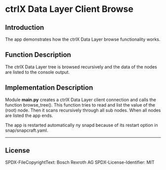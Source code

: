 # ctrlX Data Layer Client Browse

## Introduction

The app demonstrates how the ctrlX Data Layer browse functionality works.

## Function Description

The ctrlX Data Layer tree is browsed recursively and the data of the nodes are listed to the console output.

## Implementation Description


Module __main.py__ creates a ctrlX Data Layer client connection and calls the function browse_tree(). This function tries to read and list the value of the (root) node. Then it scans recursively through all sub nodes. When all nodes are listed the app ends.

The app is restarted automatically ny snapd because of its restart option in snap/snapcraft.yaml.

___

## License

SPDX-FileCopyrightText: Bosch Rexroth AG
SPDX-License-Identifier: MIT
